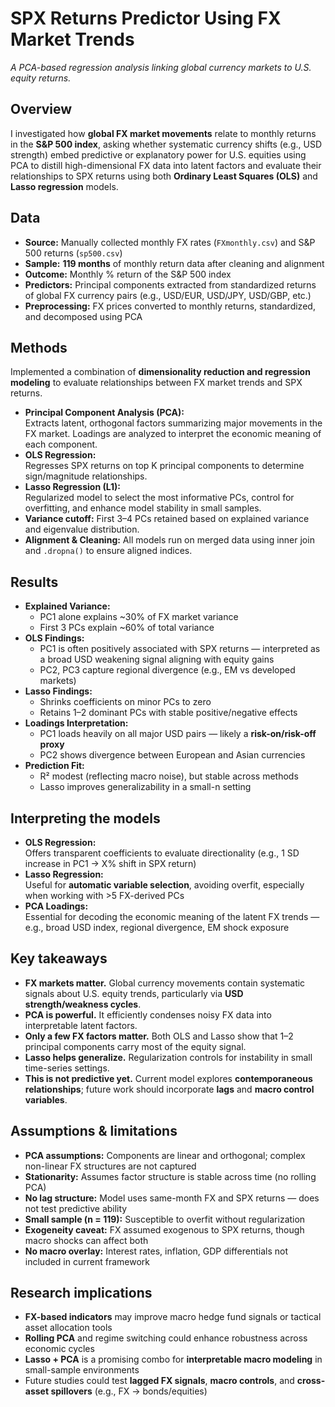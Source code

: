 # SPX Returns Predictor Using FX Market Trends

*A PCA-based regression analysis linking global currency markets to U.S. equity returns.*

## Overview  
I investigated how **global FX market movements** relate to monthly returns in the **S&P 500 index**, asking whether systematic currency shifts (e.g., USD strength) embed predictive or explanatory power for U.S. equities using PCA to distill high-dimensional FX data into latent factors and evaluate their relationships to SPX returns using both **Ordinary Least Squares (OLS)** and **Lasso regression** models.

## Data  
- **Source:** Manually collected monthly FX rates (`FXmonthly.csv`) and S&P 500 returns (`sp500.csv`)  
- **Sample:** **119 months** of monthly return data after cleaning and alignment  
- **Outcome:** Monthly % return of the S&P 500 index  
- **Predictors:** Principal components extracted from standardized returns of global FX currency pairs (e.g., USD/EUR, USD/JPY, USD/GBP, etc.)  
- **Preprocessing:** FX prices converted to monthly returns, standardized, and decomposed using PCA  

## Methods  
Implemented a combination of **dimensionality reduction and regression modeling** to evaluate relationships between FX market trends and SPX returns.

- **Principal Component Analysis (PCA):**  
  Extracts latent, orthogonal factors summarizing major movements in the FX market. Loadings are analyzed to interpret the economic meaning of each component.  
- **OLS Regression:**  
  Regresses SPX returns on top K principal components to determine sign/magnitude relationships.  
- **Lasso Regression (L1):**  
  Regularized model to select the most informative PCs, control for overfitting, and enhance model stability in small samples.  
- **Variance cutoff:** First 3–4 PCs retained based on explained variance and eigenvalue distribution.  
- **Alignment & Cleaning:** All models run on merged data using inner join and `.dropna()` to ensure aligned indices.  

## Results 
- **Explained Variance:**  
  - PC1 alone explains ~30% of FX market variance  
  - First 3 PCs explain ~60% of total variance  
- **OLS Findings:**  
  - PC1 is often positively associated with SPX returns — interpreted as a broad USD weakening signal aligning with equity gains  
  - PC2, PC3 capture regional divergence (e.g., EM vs developed markets)  
- **Lasso Findings:**  
  - Shrinks coefficients on minor PCs to zero  
  - Retains 1–2 dominant PCs with stable positive/negative effects  
- **Loadings Interpretation:**  
  - PC1 loads heavily on all major USD pairs — likely a **risk-on/risk-off proxy**  
  - PC2 shows divergence between European and Asian currencies  
- **Prediction Fit:**  
  - R² modest (reflecting macro noise), but stable across methods  
  - Lasso improves generalizability in a small-n setting  

## Interpreting the models  
- **OLS Regression:**  
  Offers transparent coefficients to evaluate directionality (e.g., 1 SD increase in PC1 → X% shift in SPX return)  
- **Lasso Regression:**  
  Useful for **automatic variable selection**, avoiding overfit, especially when working with >5 FX-derived PCs  
- **PCA Loadings:**  
  Essential for decoding the economic meaning of the latent FX trends — e.g., broad USD index, regional divergence, EM shock exposure  

## Key takeaways  
- **FX markets matter.** Global currency movements contain systematic signals about U.S. equity trends, particularly via **USD strength/weakness cycles**.  
- **PCA is powerful.** It efficiently condenses noisy FX data into interpretable latent factors.  
- **Only a few FX factors matter.** Both OLS and Lasso show that 1–2 principal components carry most of the equity signal.  
- **Lasso helps generalize.** Regularization controls for instability in small time-series settings.  
- **This is not predictive yet.** Current model explores **contemporaneous relationships**; future work should incorporate **lags** and **macro control variables**.  

## Assumptions & limitations  
- **PCA assumptions:** Components are linear and orthogonal; complex non-linear FX structures are not captured  
- **Stationarity:** Assumes factor structure is stable across time (no rolling PCA)  
- **No lag structure:** Model uses same-month FX and SPX returns — does not test predictive ability  
- **Small sample (n = 119):** Susceptible to overfit without regularization  
- **Exogeneity caveat:** FX assumed exogenous to SPX returns, though macro shocks can affect both  
- **No macro overlay:** Interest rates, inflation, GDP differentials not included in current framework  

## Research implications  
- **FX-based indicators** may improve macro hedge fund signals or tactical asset allocation tools  
- **Rolling PCA** and regime switching could enhance robustness across economic cycles  
- **Lasso + PCA** is a promising combo for **interpretable macro modeling** in small-sample environments  
- Future studies could test **lagged FX signals**, **macro controls**, and **cross-asset spillovers** (e.g., FX → bonds/equities)

